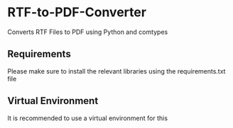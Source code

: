 # RTF-to-PDF-Converter
Converts RTF Files to PDF using Python and comtypes

## Requirements
Please make sure to install the relevant libraries using the requirements.txt file

## Virtual Environment
It is recommended to use a virtual environment for this

